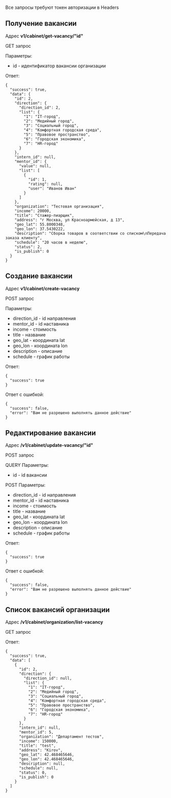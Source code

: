 Все запросы требуют токен авторизации в Headers

## Получение вакансии
Адрес **v1/cabinet/get-vacancy/"id"**

GET запрос

Параметры:
- id - идентификатор вакансии организации

Ответ:
```
{
  "success": true,
  "data": {
    "id": 2,
    "direction": {
      "direction_id": 2,
      "list": {
        "1": "IT-город",
        "2": "Медийный город",
        "3": "Социальный город",
        "4": "Комфортная городская среда",
        "5": "Правовое пространство",
        "6": "Городская экономика",
        "7": "HR-город"
      }
    },
    "intern_id": null,
    "mentor_id": {
      "value": null,
      "list": [
        {
          "id": 1,
          "rating": null,
          "user": "Иванов Иван"
        }
      ]
    },
    "organization": "Тестовая организация",
    "income": 20000,
    "title": "Стажер-пиарщик",
    "address": "г Москва, ул Красноармейская, д 13",
    "geo_lat": 55.8000348,
    "geo_lon": 37.5430222,
    "description": "Сборка товаров в соответствии со списком\nПередача заказа клиенту",
    "schedule": "20 часов в неделю",
    "status": 2,
    "is_publish": 0
  }
}
```
## Создание вакансии
Адрес **v1/cabinet/create-vacancy**

POST запрос

Параметры:
- direction_id - id направления
- mentor_id - id наставника
- income - стоимость
- title - название
- geo_lat - координата lat
- geo_lon - координата lon
- description - описание
- schedule - график работы

Ответ:
```
{
  "success": true
}
```
Ответ с ошибкой:
```
{
  "success": false,
  "error": "Вам не разрешено выполнять данное действие"
}
```
## Редактирование вакансии
Адрес **/v1/cabinet/update-vacancy/"id"**

POST запрос

QUERY Параметры:
- id - id вакансии

POST Параметры:
- direction_id - id направления
- mentor_id - id наставника
- income - стоимость
- title - название
- geo_lat - координата lat
- geo_lon - координата lon
- description - описание
- schedule - график работы

Ответ:
```
{
  "success": true
}
```
Ответ с ошибкой:
```
{
  "success": false,
  "error": "Вам не разрешено выполнять данное действие"
}
```
## Список вакансий организации
Адрес **/v1/cabinet/organization/list-vacancy**

GET запрос

Ответ:
```
{
  "success": true,
  "data": [
    {
      "id": 2,
      "direction": {
        "direction_id": null,
        "list": {
          "1": "IT-город",
          "2": "Медийный город",
          "3": "Социальный город",
          "4": "Комфортная городская среда",
          "5": "Правовое пространство",
          "6": "Городская экономика",
          "7": "HR-город"
        }
      },
      "intern_id": null,
      "mentor_id": 5,
      "organization": "Департамент тестов",
      "income": 150000,
      "title": "test",
      "address": "Kirov",
      "geo_lat": 42.468465646,
      "geo_lon": 42.468465646,
      "description": null,
      "schedule": null,
      "status": 0,
      "is_publish": 0
    }
  ]
}
```